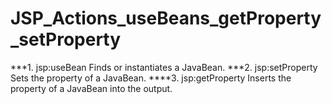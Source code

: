 # JSP_Actions_useBeans_getProperty_setProperty
***1. jsp:useBean  Finds or instantiates a JavaBean.   ***2. jsp:setProperty  Sets the property of a JavaBean. ****3.  jsp:getProperty  Inserts the property of a JavaBean into the output.
